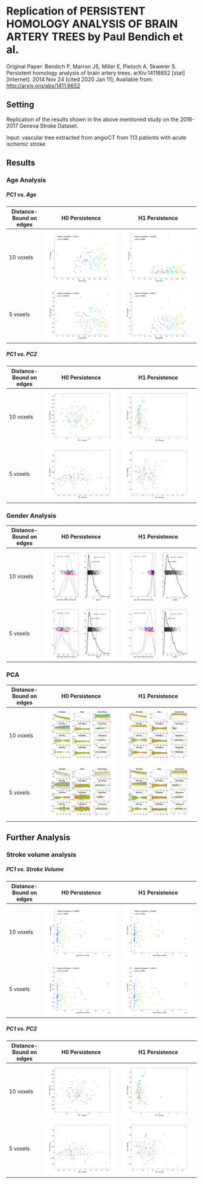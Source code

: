 # Replication of PERSISTENT HOMOLOGY ANALYSIS OF BRAIN ARTERY TREES by Paul Bendich et al.

Original Paper: Bendich P, Marron JS, Miller E, Pieloch A, Skwerer S. Persistent homology analysis of brain artery trees. arXiv:14116652 [stat] [Internet]. 2014 Nov 24 [cited 2020 Jan 11]; Available from: http://arxiv.org/abs/1411.6652

## Setting

Replication of the results shown in the above mentioned study on the 2016-2017 Geneva Stroke Dataset.

Input: vascular tree extracted from angioCT from 113 patients with acute ischemic stroke

## Results 
### Age Analysis

##### *PC1 vs. Age*
Distance-Bound on edges | H0 Persistence | H1 Persistence
--- | --- | ---
10 voxels | ![PC1 vs age in H0 Age analysis](./figures/d10/figure4.jpg?ra=true "PC1 vs age in H0 Age analysis") | ![PC1 vs age in H1 Age analysis](./figures/d10/figure6.jpg?ra=true "PC1 vs age in H1 Age analysis")
5 voxels | ![PC1 vs age in H0 Age analysis](./figures/d5/figure4.jpg?ra=true "PC1 vs age in H0 Age analysis") | ![PC1 vs age in H1 Age analysis](./figures/d5/figure6.jpg?ra=true "PC1 vs age in H1 Age analysis")

##### *PC1 vs. PC2*
Distance-Bound on edges | H0 Persistence | H1 Persistence
--- | --- | ---
10 voxels | ![PC1 vs PC2 in H0 Age analysis](./figures/d10/figure3.jpg?ra=true "PC1 vs age in H0 Age analysis") | ![PC1 vs PC2 in H1 Age analysis](./figures/d10/figure5.jpg?ra=true "PC1 vs age in H1 Age analysis")
5 voxels | ![PC1 vs PC2 in H0 Age analysis](./figures/d5/figure3.jpg?ra=true "PC1 vs age in H0 Age analysis") | ![PC1 vs PC2 in H1 Age analysis](./figures/d5/figure5.jpg?ra=true "PC1 vs age in H1 Age analysis")


### Gender Analysis

Distance-Bound on edges | H0 Persistence | H1 Persistence
--- | --- | ---
10 voxels | ![Gender difference in H0 Persistence](./figures/d10/figure7.jpg?ra=true "Gender difference in H0 Persistence") | ![Gender difference in H1 Persistence](./figures/d10/figure8.jpg?ra=true "Gender difference in H1 Persistence")
5 voxels | ![Gender difference in H0 Persistence](./figures/d5/figure7.jpg?ra=true "Gender difference in H0 Persistence") | ![Gender difference in H1 Persistence](./figures/d5/figure8.jpg?ra=true "Gender difference in H1 Persistence")

 
### PCA 

Distance-Bound on edges | H0 Persistence | H1 Persistence
--- | --- | ---
10 voxels | ![H0 PCA Representation](./figures/d10/figure1.jpg?ra=true "H0 PCA Representation") | ![H1 PCA Representation](./figures/d10/figure2.jpg?ra=true "H0 PCA Representation1")
5 voxels | ![H0 PCA Representation](./figures/d5/figure1.jpg?ra=true "H0 PCA Representation") | ![H1 PCA Representation](./figures/d5/figure2.jpg?ra=true "H0 PCA Representation1")


## Further Analysis
### Stroke volume analysis

##### *PC1 vs. Stroke Volume*
Distance-Bound on edges | H0 Persistence | H1 Persistence
--- | --- | ---
10 voxels | ![PC1 vs stroke volume in H0 Persistence](./figures/d10/H0_volume.jpg?ra=true "PC1 vs stroke volume in H0 Persistence") | ![PC1 vs stroke volume in H1 Persistence](./figures/d10/H0_volume.jpg?ra=true "PC1 vs stroke volume in H1 Persistence")
5 voxels | ![PC1 vs stroke volume in H0 Persistence](./figures/d5/H0_volume.jpg?ra=true "PC1 vs stroke volume in H0 Persistence") | ![PC1 vs stroke volume in H1 Persistence](./figures/d5/H0_volume.jpg?ra=true "PC1 vs stroke volume in H1 Persistence")


##### *PC1 vs. PC2*
Distance-Bound on edges | H0 Persistence | H1 Persistence
--- | --- | ---
10 voxels | ![PC1 vs PC2 in H0 Persistence](./figures/d10/H0_volume_intercorr.jpg?ra=true "PC1 vs PC2 in H0 Persistence") | ![PC1 vs PC2 in H1 Persistence](./figures/d10/H1_volume_intercorr.jpg?ra=true "PC1 vs PC2 in H1 Persistence")
5 voxels | ![PC1 vs PC2 in H0 Persistence](./figures/d5/H0_volume_intercorr.jpg?ra=true "PC1 vs PC2 in H0 Persistence") | ![PC1 vs PC2 in H1 Persistence](./figures/d5/H1_volume_intercorr.jpg?ra=true "PC1 vs PC2 in H1 Persistence")




 